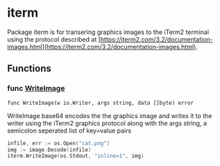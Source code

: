 # iterm

Package iterm is for transering graphics images to the iTerm2 terminal using
the protocol described at [https://iterm2.com/3.2/documentation-images.html](https://iterm2.com/3.2/documentation-images.html).

## Functions

### func [WriteImage](/term.go#L17)

`func WriteImage(w io.Writer, args string, data []byte) error`

WriteImage base64 encodes the the graphics image and writes it to the
writer using the iTerm2 graphics protocol along with the args string,
a semicolon seperated list of key=value pairs

```go
infile, err := os.Open("cat.png")
img := image.Decode(infile)
iterm.WriteImage(os.Stdout, "inline=1", img)
```
